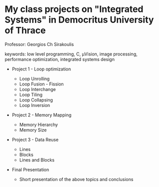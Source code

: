 # My class projects on "Integrated Systems" in Democritus University of Thrace
Professor: Georgios Ch Sirakoulis

keywords: low level programming, C, μVision, image processing, performance optimization, integrated systems design

* Project 1 - Loop optimization
  * Loop Unrolling
  * Loop Fusion - Fission
  * Loop Interchange
  * Loop Tiling
  * Loop Collapsing
  * Loop Inversion
  
* Project 2 - Memory Mapping
  * Memory Hierarchy
  * Memory Size
 
* Project 3 - Data Reuse
  * Lines
  * Blocks
  * Lines and Blocks
  
* Final Presentation
  * Short presentation of the above topics and conclusions
